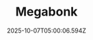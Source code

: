 ---
title: "Megabonk"
id: 3405340
date: 2025-10-07T05:00:06.594Z
link: games/steam/recent/megabonk
image: http://media.steampowered.com/steamcommunity/public/images/apps/3405340/8e0ff36cdb1076d69347a2796c7ef5ee18b2fee8.jpg
playtime_2weeks: 550
playtime_forever: 550
playtime_windows_forever: 0
playtime_mac_forever: 0
playtime_linux_forever: 550
playtime_deck_forever: 550
---